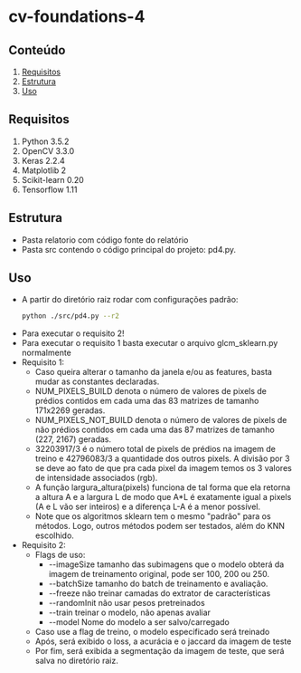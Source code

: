 # cv-foundations-4

## Conteúdo
 1. [Requisitos](#requisitos)
 2. [Estrutura](#estrutura)
 3. [Uso](#uso)

## Requisitos 
1.  Python 3.5.2	
2.  OpenCV 3.3.0
3.  Keras 2.2.4
4.  Matplotlib 2
5.  Scikit-learn 0.20
6.  Tensorflow 1.11

## Estrutura
- Pasta relatorio com código fonte do relatório
- Pasta src contendo o código principal do projeto: pd4.py.

## Uso
- A partir do diretório raiz rodar com configurações padrão:
	```bash
	python ./src/pd4.py --r2
	```
- Para executar o requisito 2!
- Para executar o requisito 1 basta executar o arquivo glcm_sklearn.py normalmente
- Requisito 1:
	- Caso queira alterar o tamanho da janela e/ou as features, basta mudar as constantes declaradas.
	- NUM_PIXELS_BUILD denota o número de valores de pixels de prédios contidos em cada uma das 83 matrizes de tamanho  171x2269 geradas.
	- NUM_PIXELS_NOT_BUILD denota o número de valores de pixels de não prédios contidos em cada uma das 87 matrizes de tamanho (227, 2167) geradas.
	- 32203917/3 é o número total de pixels de prédios na imagem de treino e 42796083/3 a quantidade dos outros pixels. A divisão por 3 se deve ao fato de que pra cada pixel da imagem temos os 3 valores de intensidade associados (rgb).
	- A função largura_altura(pixels) funciona de tal forma que ela retorna a altura A e a largura L de modo que A*L é exatamente igual a pixels (A e L vão ser inteiros) e a diferença L-A é a menor possível. 
	- Note que os algoritmos sklearn tem o mesmo "padrão" para os métodos. Logo, outros métodos podem ser testados, além do KNN escolhido.
- Requisito 2:
	- Flags de uso:
		- --imageSize tamanho das subimagens que o modelo obterá da imagem de treinamento original, pode ser 100, 200 ou 250.
		- --batchSize tamanho do batch de treinamento e avaliação.
		- --freeze não treinar camadas do extrator de características
		- --randomInit não usar pesos pretreinados
		- --train treinar o modelo, não apenas avaliar
		- --model Nome do modelo a ser salvo/carregado
	- Caso use a flag de treino, o modelo especificado será treinado
	- Após, será exibido o loss, a acurácia e o jaccard da imagem de teste
	- Por fim, será exibida a segmentação da imagem de teste, que será salva no diretório raiz.
